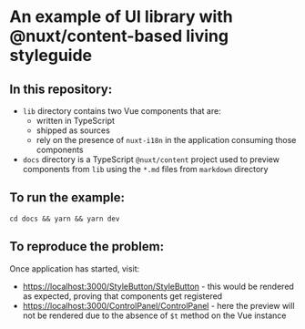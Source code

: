 # An example of UI library with @nuxt/content-based living styleguide 

## In this repository:

- `lib` directory contains two Vue components that are:
     - written in TypeScript 
     - shipped as sources
     - rely on the presence of `nuxt-i18n` in the application consuming those components
- `docs` directory is a TypeScript `@nuxt/content` project used to preview components from `lib` using the `*.md` files from `markdown` directory

## To run the example:
```
cd docs && yarn && yarn dev
```

## To reproduce the problem:

Once application has started, visit:

- [https://localhost:3000/StyleButton/StyleButton](https://localhost:3000/StyleButton/StyleButton) - this would be rendered as expected, proving that components get registered
- [https://localhost:3000/ControlPanel/ControlPanel](https://localhost:3000/ControlPanel/ControlPanel) - here the preview will not be rendered due to the absence of `$t` method on the Vue instance
